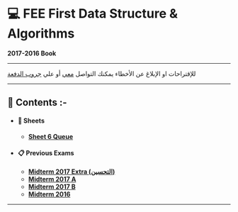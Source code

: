 # :computer: FEE First Data Structure & Algorithms
**2017-2016 Book**
***    
للإقتراحات او الإبلاغ عن الأخطاء يمكنك التواصل [معي](https://www.facebook.com/TarekkMA1) أو علي [جروب الدفعة](https://www.facebook.com/groups/FEE.52/)
***
## :book: **Contents :-**

* #### :pencil: Sheets
    * [**Sheet 6 Queue**](/sheets17/sheet6/_.md)

* #### :clipboard: Previous Exams
    * [**Midterm 2017 Extra (التحسين)**](/Exams/mid17extra/_ans.md)
    * [**Midterm 2017 A**](/Exams/mid17a/_ans.md)
    * [**Midterm 2017 B**](/Exams/mid17b/_ans.md)
    * [**Midterm 2016**](/Exams/Mid16/1.md)
***
